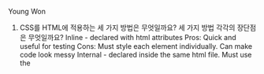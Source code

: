 Young Won


1. CSS를 HTML에 적용하는 세 가지 방법은 무엇일까요?
    세 가지 방법 각각의 장단점은 무엇일까요?
    Inline - declared with html attributes
        Pros: Quick and useful for testing
        Cons: Must style each element individually. Can make code look messy
    Internal - declared inside the same html file. Must use the <style> tag
        Pros: Class and ID selectors can be used
        Cons: Ok for a single page but too time consuming for multiple pages and increase loading time and space
    External: - declared and called from an external file
        Pros: You can edit the whole site in just one file 
        Cons: Pages may not be rendered correctly if css is not loaded

2. CSS 규칙의 우선순위는 어떻게 결정될까요?
    1. Inline CSS overrides all other stylings
    2. A specific selector (choosing a specific element as opposed to general element (i.e. class vs no class))
    3. Rules that appear later take precedence
    4. External CSS
    5. CSS with !important tag

3. CSS의 박스모델은 무엇일까요? 박스가 화면에서 차지하는 크기는 어떻게 결정될까요?
    A: A box that wraps around every html element. 
    B: width and height of the content

4. float 속성은 왜 좋지 않을까요?
    A: When you move elements, other elements wrap around the shifted elemented. This could cause problems with difference aspect ratios and different browsers and your website might not look as intended

5. Flexbox(Flexible box)와 CSS Grid의 차이와 장단점은 무엇일까요?
    A: Flex box is designed for layout in one dimension, either row or column
    B: Grid is designed for layout in two dimensions, both row and column

6. CSS의 비슷한 요소들을 어떤 식으로 정리할 수 있을까요?
    A: Commenting
    B: Spacing differently
    C: Create different sections for each type i.e. <body> <p> <h1> etc. 
    D: Have utility CSS at the bottom
    E: OOCSS
    F: BEM (Block Element Modifier)
    G: Different Style Sheets
